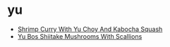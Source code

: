 # yu

 * [Shrimp Curry With Yu Choy And Kabocha Squash](../index/s/shrimp-curry-with-yu-choy-and-kabocha-squash-232265.json)
 * [Yu Bos Shiitake Mushrooms With Scallions](../index/y/yu-bos-shiitake-mushrooms-with-scallions-107965.json)
